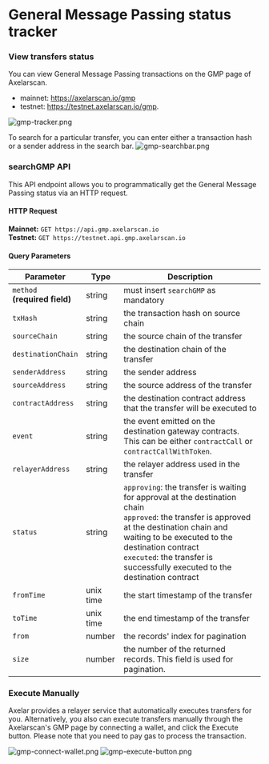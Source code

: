 # General Message Passing status tracker

### View transfers status
You can view General Message Passing transactions on the GMP page of Axelarscan.
- mainnet: https://axelarscan.io/gmp
- testnet: https://testnet.axelarscan.io/gmp.

![gmp-tracker.png](/images/gmp-tracker.png)

To search for a particular transfer, you can enter either a transaction hash or a sender address in the search bar. 
![gmp-searchbar.png](/images/gmp-searchbar.png)

### searchGMP API

This API endpoint allows you to programmatically get the General Message Passing status via an HTTP request.

#### HTTP Request
**Mainnet:** `GET https://api.gmp.axelarscan.io`<br />
**Testnet:** `GET https://testnet.api.gmp.axelarscan.io`

#### Query Parameters
| Parameter          | Type     | Description                                                                                                           |
| ------------------ | -------- | --------------------------------------------------------------------------------------------------------------------- |
| `method`<br />**(required field)** | string   | must insert `searchGMP` as mandatory                                                                                          |
| `txHash`           | string   | the transaction hash on source chain                                                                              |
| `sourceChain`      | string   | the source chain of the transfer                                                                                      |
| `destinationChain` | string   | the destination chain of the transfer                                                                                 |
| `senderAddress`    | string   | the sender address                                                                                                    |
| `sourceAddress`    | string   | the source address of the transfer                                                                                    |
| `contractAddress`  | string   | the destination contract address that the transfer will be executed to                                                                   |
| `event`            | string   | the event emitted on the destination gateway contracts. This can be either `contractCall` or `contractCallWithToken`. |
| `relayerAddress`   | string   | the relayer address used in the transfer                                                                                            |
| `status`           | string   | `approving`: the transfer is waiting for approval at the destination chain<br />`approved`: the transfer is approved at the destination chain and waiting to be executed to the destination contract<br />`executed`: the transfer is successfully executed to the destination contract |
| `fromTime`         | unix time | the start timestamp of the transfer                                                                                     |
| `toTime`           | unix time | the end timestamp of the transfer                                                                                       |
| `from`             | number   | the records' index for pagination                                                                                     |
| `size`             | number   | the number of the returned records. This field is used for pagination.                                                |

### Execute Manually
Axelar provides a relayer service that automatically executes transfers for you. Alternatively, you also can execute transfers manually through the Axelarscan's GMP page by connecting a wallet, and click the Execute button. Please note that you need to pay gas to process the transaction.

![gmp-connect-wallet.png](/images/gmp-connect-wallet.png)
![gmp-execute-button.png](/images/gmp-execute-button.png)